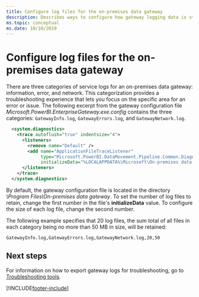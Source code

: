 ```yaml
---
title: Configure log files for the on-premises data gateway
description: Describes ways to configure how gateway logging data is stored.
ms.topic: conceptual
ms.date: 10/10/2019
---
```


# Configure log files for the on-premises data gateway

There are three categories of service logs for an on-premises data gateway: information, error, and network. This categorization provides a troubleshooting experience that lets you focus on the specific area for an error or issue. The following excerpt from the gateway configuration file *Microsoft.PowerBI.EnterpriseGateway.exe.config* contains the three categories: `GatewayInfo.log`, `GatewayErrors.log`, and `GatewayNetwork.log`.

```xml
  <system.diagnostics>
    <trace autoflush="true" indentsize="4">
      <listeners>
        <remove name="Default" />
        <add name="ApplicationFileTraceListener"
             type="Microsoft.PowerBI.DataMovement.Pipeline.Common.Diagnostics.RotatableFilesManagerTraceListener, Microsoft.PowerBI.DataMovement.Pipeline.Common"
             initializeData="%LOCALAPPDATA%\Microsoft\On-premises data gateway\,GatewayInfo.log,GatewayErrors.log,GatewayNetwork.log,20,50" />
      </listeners>
    </trace>
  </system.diagnostics>
```

By default, the gateway configuration file is located in the directory *\Program Files\On-premises data gateway*. To set the number of log files to retain, change the first number in the file's **initializeData** value. To configure the size of each log file, change the second number.

The following example specifies that 20 log files, the sum total of all files in each category being no more than 50 MB in size, will be retained:

 `GatewayInfo.log,GatewayErrors.log,GatewayNetwork.log,20,50`

## Next steps

For information on how to export gateway logs for troubleshooting, go to [Troubleshooting tools](service-gateway-tshoot.md#troubleshooting-tools).

[!INCLUDE[footer-include](../includes/footer-banner.md)]
